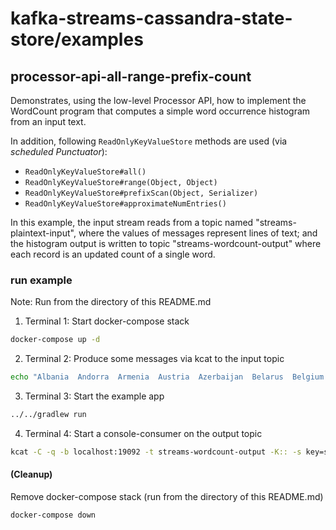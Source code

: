 # kafka-streams-cassandra-state-store/examples 
## processor-api-all-range-prefix-count

Demonstrates, using the low-level Processor API, how to implement the WordCount program that computes a simple word occurrence histogram from an input text.

In addition, following `ReadOnlyKeyValueStore` methods are used (via _scheduled Punctuator_):
- `ReadOnlyKeyValueStore#all()`
- `ReadOnlyKeyValueStore#range(Object, Object)`
- `ReadOnlyKeyValueStore#prefixScan(Object, Serializer)`
- `ReadOnlyKeyValueStore#approximateNumEntries()`

In this example, the input stream reads from a topic named "streams-plaintext-input", where the values of messages represent lines of text; and the histogram output is written to topic "streams-wordcount-output" where each record is an updated count of a single word.

### run example

Note: Run from the directory of this README.md

1. Terminal 1: Start docker-compose stack
```bash
docker-compose up -d
```

2. Terminal 2: Produce some messages via kcat to the input topic
```bash
echo "Albania  Andorra  Armenia  Austria  Azerbaijan  Belarus  Belgium  BosniaAndHerzegovina  Bulgaria  Croatia  Cyprus  Czechia  Denmark  Estonia  Finland  France  Georgia  Germany  Greece  Hungary  Iceland  Ireland  Italy  Kazakhstan  Kosovo  Latvia  Liechtenstein  Lithuania  Luxembourg  Malta  Moldova  Monaco  Montenegro  Netherlands  NorthMacedonia  Norway  Poland  Portugal  Romania  Russia  SanMarino  Serbia  Slovakia  Slovenia  Spain  Sweden  Switzerland  Turkey  Ukraine  UnitedKingdom  VaticanCity" | kcat -P -b localhost:19092 -t streams-plaintext-input
```

3. Terminal 3: Start the example app
```bash
../../gradlew run
```

4. Terminal 4: Start a console-consumer on the output topic
```bash
kcat -C -q -b localhost:19092 -t streams-wordcount-output -K:: -s key=s -s value=q
```

#### (Cleanup)

Remove docker-compose stack (run from the directory of this README.md)
```bash
docker-compose down
```
